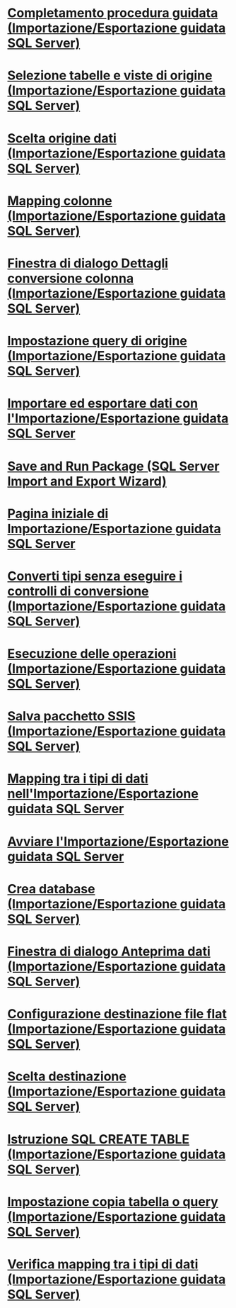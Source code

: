# [Completamento procedura guidata (Importazione/Esportazione guidata SQL Server)](complete-the-wizard-sql-server-import-and-export-wizard.md)
# [Selezione tabelle e viste di origine (Importazione/Esportazione guidata SQL Server)](select-source-tables-and-views-sql-server-import-and-export-wizard.md)
# [Scelta origine dati (Importazione/Esportazione guidata SQL Server)](choose-a-data-source-sql-server-import-and-export-wizard.md)
# [Mapping colonne (Importazione/Esportazione guidata SQL Server)](column-mappings-sql-server-import-and-export-wizard.md)
# [Finestra di dialogo Dettagli conversione colonna (Importazione/Esportazione guidata SQL Server)](column-conversion-details-dialog-box-sql-server-import-and-export-wizard.md)
# [Impostazione query di origine (Importazione/Esportazione guidata SQL Server)](provide-a-source-query-sql-server-import-and-export-wizard.md)
# [Importare ed esportare dati con l'Importazione/Esportazione guidata SQL Server](import-and-export-data-with-the-sql-server-import-and-export-wizard.md)
# [Save and Run Package (SQL Server Import and Export Wizard)](save-and-run-package-sql-server-import-and-export-wizard.md)
# [Pagina iniziale di Importazione/Esportazione guidata SQL Server](welcome-to-sql-server-import-and-export-wizard.md)
# [Converti tipi senza eseguire i controlli di conversione (Importazione/Esportazione guidata SQL Server)](convert-types-without-conversion-checking-sql-server-import-and-export-wizard.md)
# [Esecuzione delle operazioni (Importazione/Esportazione guidata SQL Server)](performing-operation-sql-server-import-and-export-wizard.md)
# [Salva pacchetto SSIS (Importazione/Esportazione guidata SQL Server)](save-ssis-package-sql-server-import-and-export-wizard.md)
# [Mapping tra i tipi di dati nell'Importazione/Esportazione guidata SQL Server](data-type-mapping-in-the-sql-server-import-and-export-wizard.md)
# [Avviare l'Importazione/Esportazione guidata SQL Server](start-the-sql-server-import-and-export-wizard.md)
# [Crea database (Importazione/Esportazione guidata SQL Server)](create-database-sql-server-import-and-export-wizard.md)
# [Finestra di dialogo Anteprima dati (Importazione/Esportazione guidata SQL Server)](preview-data-dialog-box-sql-server-import-and-export-wizard.md)
# [Configurazione destinazione file flat (Importazione/Esportazione guidata SQL Server)](configure-flat-file-destination-sql-server-import-and-export-wizard.md)
# [Scelta destinazione (Importazione/Esportazione guidata SQL Server)](choose-a-destination-sql-server-import-and-export-wizard.md)
# [Istruzione SQL CREATE TABLE (Importazione/Esportazione guidata SQL Server)](create-table-sql-statement-sql-server-import-and-export-wizard.md)
# [Impostazione copia tabella o query (Importazione/Esportazione guidata SQL Server)](specify-table-copy-or-query-sql-server-import-and-export-wizard.md)
# [Verifica mapping tra i tipi di dati (Importazione/Esportazione guidata SQL Server)](review-data-type-mapping-sql-server-import-and-export-wizard.md)
